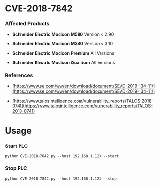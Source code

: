 # CVE-2018-7842

### Affected Products

* **Schneider Electric Modicon M580** Version < 2.90

* **Schneider Electric Modicon M340** Version < 3.10

* **Schneider Electric Modicon Premium** All Versions

* **Schneider Electric Modicon Quantum** All Versions

### References

* [https://www.se.com/ww/en/download/document/SEVD-2019-134-11/](https://www.se.com/ww/en/download/document/SEVD-2019-134-11/)

* [https://www.talosintelligence.com/vulnerability_reports/TALOS-2018-0741](https://www.talosintelligence.com/vulnerability_reports/TALOS-2018-0741)

# Usage

### Start PLC

```
python CVE-2018-7842.py --host 192.168.1.123 --start
```

### Stop PLC

```
python CVE-2018-7842.py --host 192.168.1.123 --stop
```
